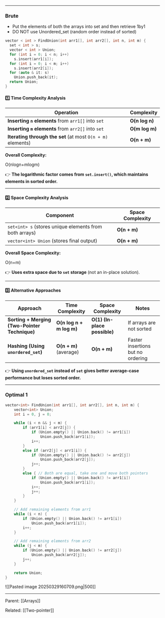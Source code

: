 
---
### Brute

- Put the elements of both the arrays into set and then retrieve 1by1
- DO NOT use Unordered_set (random order instead of sorted)

```cpp
vector < int > FindUnion(int arr1[], int arr2[], int n, int m) {
  set < int > s;
  vector < int > Union;
  for (int i = 0; i < n; i++)
    s.insert(arr1[i]);
  for (int i = 0; i < m; i++)
    s.insert(arr2[i]);
  for (auto & it: s)
    Union.push_back(it);
  return Union;
}
```

#### **1️⃣ Time Complexity Analysis**

| **Operation**                                               | **Complexity** |
| ----------------------------------------------------------- | -------------- |
| **Inserting `n` elements** from `arr1[]` into `set`         | **O(n log n)** |
| **Inserting `m` elements** from `arr2[]` into `set`         | **O(m log m)** |
| **Iterating through the set** (at most `O(n + m)` elements) | **O(n + m)**   |

**Overall Complexity:**

O(nlog⁡n+mlog⁡m)

👉 **The logarithmic factor comes from `set.insert()`, which maintains elements in sorted order.**

---

#### **2️⃣ Space Complexity Analysis**

|**Component**|**Space Complexity**|
|---|---|
|`set<int> s` (stores unique elements from both arrays)|**O(n + m)**|
|`vector<int> Union` (stores final output)|**O(n + m)**|

**Overall Space Complexity:**

O(n+m)

👉 **Uses extra space due to `set` storage** (not an in-place solution).

---

#### **3️⃣ Alternative Approaches**

|**Approach**|**Time Complexity**|**Space Complexity**|**Notes**|
|---|---|---|---|
|**Sorting + Merging (Two-Pointer Technique)**|**O(n log n + m log m)**|**O(1) (In-place possible)**|If arrays are not sorted|
|**Hashing (Using `unordered_set`)**|**O(n + m)** (average)|**O(n + m)**|Faster insertions but no ordering|

👉 **Using `unordered_set` instead of `set` gives better average-case performance but loses sorted order.**


---
### Optimal 1


```cpp
vector<int> FindUnion(int arr1[], int arr2[], int n, int m) {
    vector<int> Union;
    int i = 0, j = 0;

    while (i < n && j < m) {
        if (arr1[i] < arr2[j]) {
            if (Union.empty() || Union.back() != arr1[i])
                Union.push_back(arr1[i]);
            i++;
        } 
        else if (arr2[j] < arr1[i]) {
            if (Union.empty() || Union.back() != arr2[j])
                Union.push_back(arr2[j]);
            j++;
        } 
        else { // Both are equal, take one and move both pointers
            if (Union.empty() || Union.back() != arr1[i])
                Union.push_back(arr1[i]);
            i++; 
            j++;
        }
    }

    // Add remaining elements from arr1
    while (i < n) {
        if (Union.empty() || Union.back() != arr1[i])
            Union.push_back(arr1[i]);
        i++;
    }

    // Add remaining elements from arr2
    while (j < m) {
        if (Union.empty() || Union.back() != arr2[j])
            Union.push_back(arr2[j]);
        j++;
    }

    return Union;
}
```

![[Pasted image 20250329160709.png|500]]

___
Parent: [[Arrays]]

Related: [[Two-pointer]]



